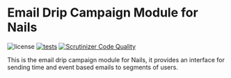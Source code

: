# Email Drip Campaign Module for Nails

![license](https://img.shields.io/badge/license-MIT-green.svg)
[![tests](https://github.com/nails/module-email-drip/actions/workflows/build_and_test.yml/badge.svg )](https://github.com/nails/module-email-drip/actions)
[![Scrutinizer Code Quality](https://scrutinizer-ci.com/g/nails/module-email-drip/badges/quality-score.png)](https://scrutinizer-ci.com/g/nails/module-email-drip)

This is the email drip campaign module for Nails, it provides an interface for sending time and event based emails to segments of users.
